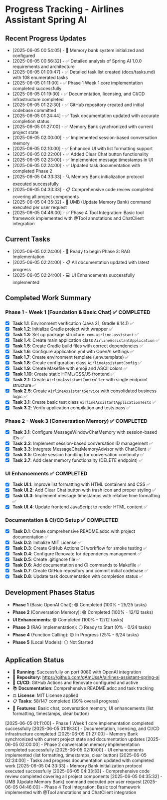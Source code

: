 # Progress Tracking - Airlines Assistant Spring AI

## Recent Progress Updates
- [2025-06-05 00:54:05] - 🧠 Memory bank system initialized and configured
- [2025-06-05 00:56:32] - ✅ Detailed analysis of Spring AI 1.0.0 requirements and architecture
- [2025-06-05 01:00:47] - ✅ Detailed task list created (docs/tasks.md) with 108 enumerated tasks
- [2025-06-05 01:11:00] - ✅ Phase 1 Week 1 core implementation completed successfully
- [2025-06-05 01:19:30] - ✅ Documentation, licensing, and CI/CD infrastructure completed
- [2025-06-05 01:22:30] - ✅ GitHub repository created and initial codebase committed
- [2025-06-05 01:24:44] - ✅ Task documentation updated with accurate completion status
- [2025-06-05 01:27:00] - ✅ Memory Bank synchronized with current project state
- [2025-06-05 02:00:00] - ✅ Implemented session-based conversation memory
- [2025-06-05 02:10:00] - ✅ Enhanced UI with list formatting support
- [2025-06-05 02:22:00] - ✅ Added Clear Chat button functionality
- [2025-06-05 02:23:00] - ✅ Implemented message timestamps in UI
- [2025-06-05 02:24:00] - ✅ Updated task documentation with completed Phase 2
- [2025-06-05 04:33:33] - 🔍 Memory Bank initialization protocol executed successfully
- [2025-06-05 04:33:33] - 📋 Comprehensive code review completed covering all project components
- [2025-06-05 04:35:32] - 🧠 UMB (Update Memory Bank) command executed per user request
- [2025-06-05 04:46:00] - ✅ Phase 4 Tool Integration: Basic tool framework implemented with @Tool annotations and ChatClient integration

## Current Tasks
- [2025-06-05 02:24:00] - 🎯 Ready to begin Phase 3: RAG Implementation
- [2025-06-05 02:24:00] - 📋 All documentation updated with latest progress
- [2025-06-05 02:24:00] - 💻 UI Enhancements successfully implemented

## Completed Work Summary

### Phase 1 - Week 1 (Foundation & Basic Chat) ✅ COMPLETED
- [x] **Task 1.1**: Environment verification (Java 21, Gradle 8.14.1) ✅
- [x] **Task 1.2**: Initialize Gradle project with wrapper ✅
- [x] **Task 1.3**: Set up package structure: `com.airline.assistant` ✅
- [x] **Task 1.4**: Create main application class `AirlineAssistantApplication` ✅
- [x] **Task 1.5**: Create Gradle build files with correct dependencies ✅
- [x] **Task 1.6**: Configure application.yml with OpenAI settings ✅
- [x] **Task 1.7**: Create environment template (.env.template) ✅
- [x] **Task 1.8**: Create configuration class `AirlineAssistantConfig` ✅
- [x] **Task 1.9**: Create Makefile with emoji and ASCII colors ✅
- [x] **Task 1.10**: Create static HTML/CSS/JS frontend ✅
- [x] **Task 2.1**: Create `AirlineAssistantController` with single endpoint structure ✅
- [x] **Task 2.5**: Create `AirlineAssistantService` with consolidated business logic ✅
- [x] **Task 3.1**: Create basic test class `AirlineAssistantApplicationTests` ✅
- [x] **Task 3.2**: Verify application compilation and tests pass ✅

### Phase 2 - Week 3 (Conversation Memory) ✅ COMPLETED
- [x] **Task 3.1**: Configure MessageWindowChatMemory with session-based IDs ✅
- [x] **Task 3.2**: Implement session-based conversation ID management ✅
- [x] **Task 3.3**: Integrate MessageChatMemoryAdvisor with ChatClient ✅
- [x] **Task 3.5**: Create session handling for conversation continuity ✅
- [x] **Task 3.7**: Add clear memory functionality (DELETE endpoint) ✅

### UI Enhancements ✅ COMPLETED
- [x] **Task UI.1**: Improve list formatting with HTML containers and CSS ✅
- [x] **Task UI.2**: Add Clear Chat button with trash icon and proper styling ✅
- [x] **Task UI.3**: Implement message timestamps with relative time formatting ✅
- [x] **Task UI.4**: Update frontend JavaScript to render HTML content ✅

### Documentation & CI/CD Setup ✅ COMPLETED
- [x] **Task D.1**: Create comprehensive README.adoc with project documentation ✅
- [x] **Task D.2**: Initialize MIT License ✅
- [x] **Task D.3**: Create GitHub Actions CI workflow for smoke testing ✅
- [x] **Task D.4**: Configure Renovate for dependency management ✅
- [x] **Task D.5**: Create .gitignore file ✅
- [x] **Task D.6**: Add documentation and CI commands to Makefile ✅
- [x] **Task D.7**: Create GitHub repository and commit initial codebase ✅
- [x] **Task D.8**: Update task documentation with completion status ✅

## Development Phases Status
- **Phase 1** (Basic OpenAI Chat): 🟢 Completed (100% - 25/25 tasks)
- **Phase 2** (Conversation Memory): 🟢 Completed (100% - 12/12 tasks)
- **UI Enhancements**: 🟢 Completed (100% - 12/12 tasks)
- **Phase 3** (RAG Implementation): ⚪ Ready to Start (0% - 0/24 tasks)  
- **Phase 4** (Function Calling): 🟡 In Progress (25% - 6/24 tasks)
- **Phase 5** (Local Models): ⚪ Not Started

## Application Status
- 🚀 **Running**: Successfully on port 9080 with OpenAI integration
- 🔗 **Repository**: https://github.com/gAmUssA/airlines-assistant-spring-ai
- 🧪 **CI/CD**: GitHub Actions and Renovate configured and active
- 📚 **Documentation**: Comprehensive README.adoc and task tracking
- ⚖️ **License**: MIT License applied
- 📋 **Tasks**: 58/147 completed (39% overall progress)
- 💬 **Features**: Basic chat, conversation memory, UI enhancements (list formatting, timestamps, clear button)

[2025-06-05 01:11:00] - Phase 1 Week 1 core implementation completed successfully
[2025-06-05 01:19:30] - Documentation, licensing, and CI/CD infrastructure completed
[2025-06-05 01:27:00] - Memory Bank synchronized with current project state and documentation updates
[2025-06-05 02:00:00] - Phase 2 conversation memory implementation completed successfully
[2025-06-05 02:10:00] - UI enhancements implemented (list formatting, timestamps, clear button)
[2025-06-05 02:24:00] - Tasks and progress documentation updated with completed work
[2025-06-05 04:33:33] - Memory Bank initialization protocol executed successfully
[2025-06-05 04:33:33] - Comprehensive code review completed covering all project components
[2025-06-05 04:35:32] - UMB (Update Memory Bank) command executed per user request
[2025-06-05 04:46:00] - Phase 4 Tool Integration: Basic tool framework implemented with @Tool annotations and ChatClient integration
